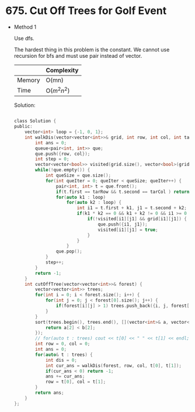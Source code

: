 # 675. Cut Off Trees for Golf Event 
- Method 1

    Use dfs. 

    The hardest thing in this problem is the constant. We cannot use recursion for bfs and must use pair instead of vector.

    | |   Complexity  |
    | ----------- | ----------- | 
    |  Memory     | O(mn) | 
    |      Time       |  O($m^2n^2$) | 


    Solution:

    ``` h

    class Solution {
    public:
        vector<int> loop = {-1, 0, 1};
        int walkDis(vector<vector<int>>& grid, int row, int col, int tarRow, int tarCol) {
            int ans = 0;
            queue<pair<int, int>> que;
            que.push({row, col});
            int step = 0;
            vector<vector<bool>> visited(grid.size(), vector<bool>(grid[0].size(), false));
            while(!que.empty()) {
                int queSize = que.size();
                for(int queIter = 0; queIter < queSize; queIter++) {
                    pair<int, int> t = que.front();
                    if(t.first == tarRow && t.second == tarCol ) return step;
                    for(auto k1 : loop)
                        for(auto k2 : loop) {
                            int i1 = t.first + k1, j1 = t.second + k2;
                            if(k1 * k2 == 0 && k1 + k2 != 0 && i1 >= 0 && j1 >= 0 && i1 < grid.size() && j1 < grid[0].size()) {
                                if(!visited[i1][j1] && grid[i1][j1]) {
                                    que.push({i1, j1});
                                    visited[i1][j1] = true;
                                }
                            }
                        }
                    que.pop();
                }
                step++;
            }
            return -1;
        }    
        int cutOffTree(vector<vector<int>>& forest) {
            vector<vector<int>> trees;
            for(int i = 0; i < forest.size(); i++) {
                for(int j = 0; j < forest[0].size(); j++) {
                    if(forest[i][j] > 1) trees.push_back({i, j, forest[i][j]});
                }
            }
            sort(trees.begin(), trees.end(), [](vector<int>& a, vector<int>& b)->bool{
                return a[2] < b[2];
            });
            // for(auto t : trees) cout << t[0] << " " << t[1] << endl;
            int row = 0, col = 0;
            int ans = 0;
            for(auto& t : trees) {
                int dis = 0;
                int cur_ans = walkDis(forest, row, col, t[0], t[1]);
                if(cur_ans < 0) return -1;
                ans += cur_ans;
                row = t[0], col = t[1];
            }
            return ans;
        }
    };

    ```

<!-- - Method 2

    This is another method.

    | |   Complexity  |
    | ----------- | ----------- | 
    |  Memory     | O(n) | 
    |      Time       |  O(n) | 


    Solution:

    ``` h



    ```

- Additional Knowledge:
       
    Here are some additional knowledge.



<br> -->